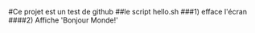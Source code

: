 #Ce projet est un test de github
##le script hello.sh 
###1) efface l'écran
####2) Affiche 'Bonjour Monde!'
